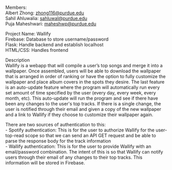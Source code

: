 Members:
<br/>Albert Zhong: zhong116@purdue.edu
<br/>Sahil Ahluwalia: sahluwal@purdue.edu
<br/>Puja Maheshwari: maheshwp@purdue.edu

Project Name: Wallify
<br/>Firebase: Database to store username/password
<br/>Flask: Handle backend and establish localhost
<br/>HTML/CSS: Handles frontend

Description
<br/>Wallify is a webapp that will compile a user’s top songs and merge it into a wallpaper. Once assembled, users will be able to download the wallpaper that is arranged in order of ranking or have the option to fully customize the wallpaper and place album covers in the spots they desire. The last feature is an auto-update feature where the program will automatically run every set amount of time specified by the user (every day, every week, every month, etc). This auto-update will run the program and see if there have been any changes to the user's top tracks. If there is a single change, the user is notified through their email and given a copy of the new wallpaper and a link to Wallify if they choose to customize their wallpaper again.

There are two sources of authentication to this:
<br/>- Spotify authentication: This is for the user to authorize Wallify for the user-top-read scope so that we can send an API GET request and be able to parse the response body for the track information
<br/>- Wallify authentication: This is for the user to provide Wallify with an email/password combination. The intent of this is so that Wallify can notify users through their email of any changes to their top tracks. This information will be stored in Firebase.
